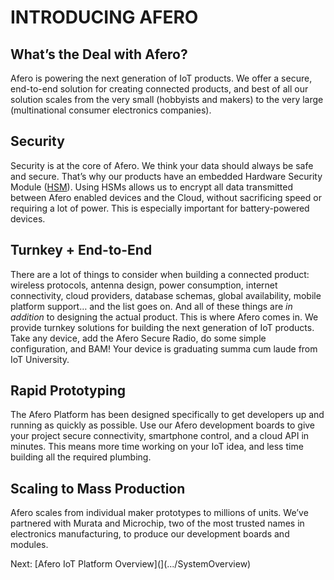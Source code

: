 # INTRODUCING AFERO

## What’s the Deal with Afero?

Afero is powering the next generation of IoT products. We offer a secure, end-to-end solution for creating connected products, and best of all our solution scales from the very small (hobbyists and makers) to the very large (multinational consumer electronics companies).

## Security

Security is at the core of Afero. We think your data should always be safe and secure. That’s why our products have an embedded Hardware Security Module ([HSM](https://en.wikipedia.org/wiki/Hardware_security_module)). Using HSMs allows us to encrypt all data transmitted between Afero enabled devices and the Cloud, without sacrificing speed or requiring a lot of power. This is especially important for battery-powered devices.

## Turnkey + End-to-End

There are a lot of things to consider when building a connected product: wireless protocols, antenna design, power consumption, internet connectivity, cloud providers, database schemas, global availability, mobile platform support… and the list goes on. And all of these things are *in addition* to designing the actual product. This is where Afero comes in. We provide turnkey solutions for building the next generation of IoT products. Take any device, add the Afero Secure Radio, do some simple configuration, and BAM! Your device is graduating summa cum laude from IoT University.

## Rapid Prototyping

The Afero Platform has been designed specifically to get developers up and running as quickly as possible. Use our Afero development boards to give your project secure connectivity, smartphone control, and a cloud API in minutes. This means more time working on your IoT idea, and less time building all the required plumbing.

## Scaling to Mass Production

Afero scales from individual maker prototypes to millions of units. We’ve partnered with Murata and Microchip, two of the most trusted names in electronics manufacturing, to produce our development boards and modules.

 Next: [Afero IoT Platform Overview](](.../SystemOverview)